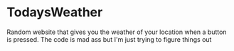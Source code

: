 # TodaysWeather
Random website that gives you the weather of your location when a button is pressed. The code is mad ass but I'm just trying to figure things out
